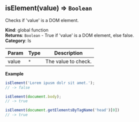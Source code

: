 <a name="isElement"></a>

## isElement(value) ⇒ <code>Boolean</code>
Checks if 'value' is a DOM element.

**Kind**: global function  
**Returns**: <code>Boolean</code> - True if 'value' is a DOM element, else false.  
**Category**: Is  

| Param | Type | Description |
| --- | --- | --- |
| value | <code>\*</code> | The value to check. |

**Example**  
```js
isElement('Lorem ipusm dolr sit amet.');
// -> false

isElement(document.body);
// -> true

isElement(document.getElementsByTagName('head')[0])
// -> true
```

